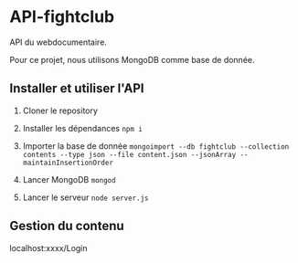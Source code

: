 # API-fightclub

API du webdocumentaire. 

Pour ce projet, nous utilisons MongoDB comme base de donnée.

## Installer et utiliser l'API

1. Cloner le repository

2. Installer les dépendances
`npm i`

3. Importer la base de donnée `mongoimport --db fightclub --collection contents --type json --file content.json --jsonArray --maintainInsertionOrder`

4. Lancer MongoDB `mongod`

5. Lancer le serveur `node server.js`

## Gestion du contenu

localhost:xxxx/Login

